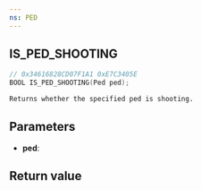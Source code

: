 ```yaml
---
ns: PED
---
```

## IS_PED_SHOOTING

```c
// 0x34616828CD07F1A1 0xE7C3405E
BOOL IS_PED_SHOOTING(Ped ped);
```

```
Returns whether the specified ped is shooting.  
```

## Parameters
* **ped**: 

## Return value
